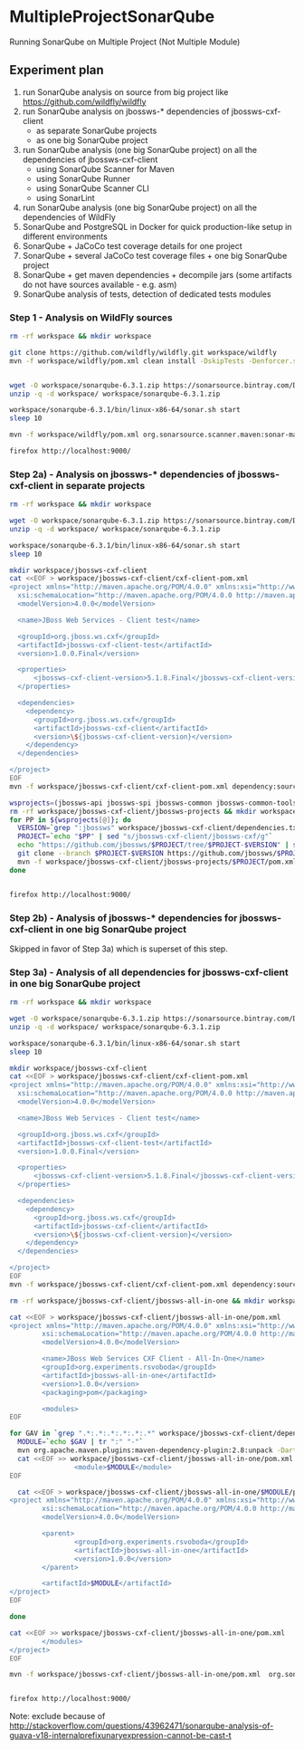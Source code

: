 # MultipleProjectSonarQube
Running SonarQube on Multiple Project (Not Multiple Module)

## Experiment plan
1) run SonarQube analysis on source from big project like https://github.com/wildfly/wildfly
2) run SonarQube analysis on jbossws-* dependencies of jbossws-cxf-client
   - as separate SonarQube projects
   - as one big SonarQube project
3) run SonarQube analysis (one big SonarQube project) on all the dependencies of jbossws-cxf-client
   - using SonarQube Scanner for Maven
   - using SonarQube Runner
   - using SonarQube Scanner CLI
   - using SonarLint
4) run SonarQube analysis (one big SonarQube project) on all the dependencies of WildFly
5) SonarQube and PostgreSQL in Docker for quick production-like setup in different environments
6) SonarQube + JaCoCo test coverage details for one project
7) SonarQube + several JaCoCo test coverage files + one big SonarQube project
8) SonarQube + get maven dependencies + decompile jars (some artifacts do not have sources available - e.g. asm)
9) SonarQube analysis of tests, detection of dedicated tests modules

### Step 1 - Analysis on WildFly sources
```bash
rm -rf workspace && mkdir workspace

git clone https://github.com/wildfly/wildfly.git workspace/wildfly
mvn -f workspace/wildfly/pom.xml clean install -DskipTests -Denforcer.skip=true -Dcheckstyle.skip=true


wget -O workspace/sonarqube-6.3.1.zip https://sonarsource.bintray.com/Distribution/sonarqube/sonarqube-6.3.1.zip
unzip -q -d workspace/ workspace/sonarqube-6.3.1.zip

workspace/sonarqube-6.3.1/bin/linux-x86-64/sonar.sh start
sleep 10

mvn -f workspace/wildfly/pom.xml org.sonarsource.scanner.maven:sonar-maven-plugin:3.2:sonar -Dsonar.host.url=http://localhost:9000/

firefox http://localhost:9000/

```

### Step 2a) - Analysis on jbossws-* dependencies of jbossws-cxf-client in separate projects
```bash
rm -rf workspace && mkdir workspace

wget -O workspace/sonarqube-6.3.1.zip https://sonarsource.bintray.com/Distribution/sonarqube/sonarqube-6.3.1.zip
unzip -q -d workspace/ workspace/sonarqube-6.3.1.zip

workspace/sonarqube-6.3.1/bin/linux-x86-64/sonar.sh start
sleep 10

mkdir workspace/jbossws-cxf-client
cat <<EOF > workspace/jbossws-cxf-client/cxf-client-pom.xml
<project xmlns="http://maven.apache.org/POM/4.0.0" xmlns:xsi="http://www.w3.org/2001/XMLSchema-instance"
  xsi:schemaLocation="http://maven.apache.org/POM/4.0.0 http://maven.apache.org/maven-v4_0_0.xsd">
  <modelVersion>4.0.0</modelVersion>

  <name>JBoss Web Services - Client test</name>

  <groupId>org.jboss.ws.cxf</groupId>
  <artifactId>jbossws-cxf-client-test</artifactId>
  <version>1.0.0.Final</version>

  <properties>
      <jbossws-cxf-client-version>5.1.8.Final</jbossws-cxf-client-version>
  </properties>

  <dependencies>
    <dependency>
      <groupId>org.jboss.ws.cxf</groupId>
      <artifactId>jbossws-cxf-client</artifactId>
      <version>\${jbossws-cxf-client-version}</version>
    </dependency>
  </dependencies>

</project>
EOF
mvn -f workspace/jbossws-cxf-client/cxf-client-pom.xml dependency:sources > workspace/jbossws-cxf-client/dependencies.txt

wsprojects=(jbossws-api jbossws-spi jbossws-common jbossws-common-tools jbossws-cxf-client)
rm -rf workspace/jbossws-cxf-client/jbossws-projects && mkdir workspace/jbossws-cxf-client/jbossws-projects
for PP in ${wsprojects[@]}; do
  VERSION=`grep ":jbossws" workspace/jbossws-cxf-client/dependencies.txt| sed "s/\[INFO\]    //g" | grep "$PP:" | cut -d: -f 5 `
  PROJECT=`echo "$PP" | sed "s/jbossws-cxf-client/jbossws-cxf/g"`
  echo "https://github.com/jbossws/$PROJECT/tree/$PROJECT-$VERSION" | sed "s/jbossws-cxf-client/jbossws-cxf/g"
  git clone --branch $PROJECT-$VERSION https://github.com/jbossws/$PROJECT.git workspace/jbossws-cxf-client/jbossws-projects/$PROJECT
  mvn -f workspace/jbossws-cxf-client/jbossws-projects/$PROJECT/pom.xml org.sonarsource.scanner.maven:sonar-maven-plugin:3.2:sonar -Dsonar.host.url=http://localhost:9000/
done


firefox http://localhost:9000/
```

### Step 2b) - Analysis of jbossws-* dependencies for jbossws-cxf-client in one big SonarQube project
Skipped in favor of Step 3a) which is superset of this step.

### Step 3a) - Analysis of all dependencies for jbossws-cxf-client in one big SonarQube project
```bash
rm -rf workspace && mkdir workspace

wget -O workspace/sonarqube-6.3.1.zip https://sonarsource.bintray.com/Distribution/sonarqube/sonarqube-6.3.1.zip
unzip -q -d workspace/ workspace/sonarqube-6.3.1.zip

workspace/sonarqube-6.3.1/bin/linux-x86-64/sonar.sh start
sleep 10

mkdir workspace/jbossws-cxf-client
cat <<EOF > workspace/jbossws-cxf-client/cxf-client-pom.xml
<project xmlns="http://maven.apache.org/POM/4.0.0" xmlns:xsi="http://www.w3.org/2001/XMLSchema-instance"
  xsi:schemaLocation="http://maven.apache.org/POM/4.0.0 http://maven.apache.org/maven-v4_0_0.xsd">
  <modelVersion>4.0.0</modelVersion>

  <name>JBoss Web Services - Client test</name>

  <groupId>org.jboss.ws.cxf</groupId>
  <artifactId>jbossws-cxf-client-test</artifactId>
  <version>1.0.0.Final</version>

  <properties>
      <jbossws-cxf-client-version>5.1.8.Final</jbossws-cxf-client-version>
  </properties>

  <dependencies>
    <dependency>
      <groupId>org.jboss.ws.cxf</groupId>
      <artifactId>jbossws-cxf-client</artifactId>
      <version>\${jbossws-cxf-client-version}</version>
    </dependency>
  </dependencies>

</project>
EOF
mvn -f workspace/jbossws-cxf-client/cxf-client-pom.xml dependency:sources > workspace/jbossws-cxf-client/dependencies.txt

rm -rf workspace/jbossws-cxf-client/jbossws-all-in-one && mkdir workspace/jbossws-cxf-client/jbossws-all-in-one

cat <<EOF > workspace/jbossws-cxf-client/jbossws-all-in-one/pom.xml
<project xmlns="http://maven.apache.org/POM/4.0.0" xmlns:xsi="http://www.w3.org/2001/XMLSchema-instance"
        xsi:schemaLocation="http://maven.apache.org/POM/4.0.0 http://maven.apache.org/maven-v4_0_0.xsd">
        <modelVersion>4.0.0</modelVersion>

        <name>JBoss Web Services CXF Client - All-In-One</name>
        <groupId>org.experiments.rsvoboda</groupId>
        <artifactId>jbossws-all-in-one</artifactId>
        <version>1.0.0</version>
        <packaging>pom</packaging>

        <modules>
EOF

for GAV in `grep ".*:.*:.*:.*:.*:.*" workspace/jbossws-cxf-client/dependencies.txt| sed "s/\[INFO\]    //g" | grep -v system | cut -d: -f1-2,5`; do
  MODULE=`echo $GAV | tr ":" "-"`
  mvn org.apache.maven.plugins:maven-dependency-plugin:2.8:unpack -Dartifact=$GAV:jar:sources -DoutputDirectory=workspace/jbossws-cxf-client/jbossws-all-in-one/$MODULE/src/main/java || true
  cat <<EOF >> workspace/jbossws-cxf-client/jbossws-all-in-one/pom.xml
                <module>$MODULE</module>
EOF

  cat <<EOF > workspace/jbossws-cxf-client/jbossws-all-in-one/$MODULE/pom.xml
<project xmlns="http://maven.apache.org/POM/4.0.0" xmlns:xsi="http://www.w3.org/2001/XMLSchema-instance"
        xsi:schemaLocation="http://maven.apache.org/POM/4.0.0 http://maven.apache.org/maven-v4_0_0.xsd">
        <modelVersion>4.0.0</modelVersion>

        <parent>
                <groupId>org.experiments.rsvoboda</groupId>
                <artifactId>jbossws-all-in-one</artifactId>
                <version>1.0.0</version>
        </parent>

        <artifactId>$MODULE</artifactId>
</project>
EOF

done

cat <<EOF >> workspace/jbossws-cxf-client/jbossws-all-in-one/pom.xml
        </modules>
</project>
EOF

mvn -f workspace/jbossws-cxf-client/jbossws-all-in-one/pom.xml  org.sonarsource.scanner.maven:sonar-maven-plugin:3.2:sonar -Dsonar.host.url=http://localhost:9000/ -Dsonar.exclusions=**/com/google/common/util/concurrent/Monitor.java


firefox http://localhost:9000/
```
Note: exclude because of http://stackoverflow.com/questions/43962471/sonarqube-analysis-of-guava-v18-internalprefixunaryexpression-cannot-be-cast-t